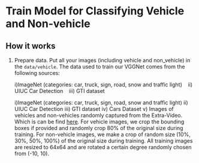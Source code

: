 # Train Model for Classifying Vehicle and Non-vehicle

## How it works

1. Prepare data. Put all your images (including vehicle and non_vehicle) in the `data/vehicle`. 
The data used to train our VGGNet comes from the following sources: 

    i)ImageNet (categories: car, truck, sign, road, snow and traffic light)
    ii) UIUC Car Detection
    iii) GTI dataset

    i)ImageNet (categories: car, truck, sign, road, snow and traffic light)
    ii) UIUC Car Detection 
    iii) GTI dataset 
    iv) Cars Dataset 
    v) Images of vehicles and non-vehicles randomly captured from the Extra-Video. Which is can be find [here](https://drive.google.com/drive/folders/1K18W1Zoj3hQI7BiQLqs-g-Ay6CKiMDbS?usp=sharing).
    For vehicle images, we crop the bounding boxes if provided and randomly crop 80\% of the original size during training. For non-vehicle images, we make a crop of random size (10%, 30%, 50%, 100%) of the original size during training. All training images are resized to 64x64 and are rotated a certain degree randomly chosen from (-10, 10).
